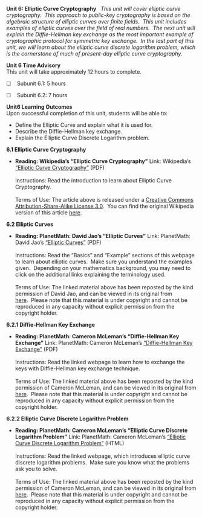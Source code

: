 **Unit 6: Elliptic Curve Cryptography** <span id="6"></span> 
*This unit will cover elliptic curve cryptography.  This approach to
public-key cryptography is based on the algebraic structure of elliptic
curves over finite fields.  This unit includes examples of elliptic
curves over the field of real numbers.  The next unit will explain the
Diffie-Hellman key exchange as the most important example of
cryptographic protocol for symmetric key exchange.  In the last part of
this unit, we will learn about the elliptic curve discrete logarithm
problem, which is the cornerstone of much of present-day elliptic curve
cryptography.*

**Unit 6 Time Advisory**  
This unit will take approximately 12 hours to complete.

☐    Subunit 6.1: 5 hours

☐    Subunit 6.2: 7 hours

**Unit6 Learning Outcomes**  
Upon successful completion of this unit, students will be able to:

-   Define the Elliptic Curve and explain what it is used for.
-   Describe the Diffie-Hellman key exchange.
-   Explain the Elliptic Curve Discrete Logarithm problem.

**6.1 Elliptic Curve Cryptography** <span id="6.1"></span> 
-   **Reading: Wikipedia’s “Elliptic Curve Cryptography”**
    Link: Wikipedia’s [“Elliptic Curve
    Cryptography](https://resources.saylor.org/archived/wp-content/uploads/2012/07/Elliptic-curve-cryptography.pdf)[”](https://resources.saylor.org/archived/wp-content/uploads/2012/07/Elliptic-curve-cryptography.pdf)
    (PDF)  
        
     Instructions: Read the introduction to learn about Elliptic Curve
    Cryptography.  
        
     Terms of Use: The article above is released under a [Creative
    Commons Attribution-Share-Alike License
    3.0](http://creativecommons.org/licenses/by-sa/3.0/).  You can find
    the original Wikipedia version of this article
    [here](http://en.wikipedia.org/wiki/Elliptic_curve_cryptography).

**6.2 Elliptic Curves** <span id="6.2"></span> 
-   **Reading: PlanetMath: David Jao’s “Elliptic Curves”**
    Link: PlanetMath: David Jao’s [“Elliptic
    Curves](https://resources.saylor.org/archived/wp-content/uploads/2012/07/CS409-6.2.pdf)[”](https://resources.saylor.org/archived/wp-content/uploads/2012/07/CS409-6.2.pdf)
    (PDF)  
        
     Instructions: Read the “Basics” and “Example” sections of this
    webpage to learn about elliptic curves.  Make sure you understand
    the examples given.  Depending on your mathematics background, you
    may need to click on the additional links explaining the terminology
    used.  
        
     Terms of Use: The linked material above has been reposted by the
    kind permission of David Jao, and can be viewed in its original from
    [here](http://planetmath.org/encyclopedia/EllipticCurve.html).  Please
    note that this material is under copyright and cannot be reproduced
    in any capacity without explicit permission from the copyright
    holder. 

**6.2.1 Diffie-Hellman Key Exchange** <span id="6.2.1"></span> 
-   **Reading: PlanetMath: Cameron McLeman’s “Diffie-Hellman Key
    Exchange”**
    Link: PlanetMath: Cameron McLeman’s [“Diffie-Hellman Key
    Exchange](https://resources.saylor.org/archived/wp-content/uploads/2012/07/CS409-6.2.1-1.pdf)[”](https://resources.saylor.org/archived/wp-content/uploads/2012/07/CS409-6.2.1-1.pdf)
    (PDF)  
        
     Instructions: Read the linked webpage to learn how to exchange the
    keys with Diffie-Hellman key exchange technique.  
        
     Terms of Use: The linked material above has been reposted by the
    kind permission of Cameron McLeman, and can be viewed in its
    original from
    [here](http://planetmath.org/encyclopedia/DiffieHellmanKeyExchange.html).  Please
    note that this material is under copyright and cannot be reproduced
    in any capacity without explicit permission from the copyright
    holder. 

**6.2.2 Elliptic Curve Discrete Logarithm Problem** <span
id="6.2.2"></span> 
-   **Reading: PlanetMath: Cameron McLeman’s “Elliptic Curve Discrete
    Logarithm Problem”**
    Link: PlanetMath: Cameron McLeman’s [“Elliptic Curve Discrete
    Logarithm
    Problem](https://resources.saylor.org/archived/wp-content/uploads/2012/07/CS409-6.2.2.pdf)[”](https://resources.saylor.org/archived/wp-content/uploads/2012/07/CS409-6.2.2.pdf)
    (HTML)  
        
     Instructions: Read the linked webpage, which introduces elliptic
    curve discrete logarithm problems.  Make sure you know what the
    problems ask you to solve.  
        
     Terms of Use: The linked material above has been reposted by the
    kind permission of Cameron McLeman, and can be viewed in its
    original from
    [here](http://planetmath.org/encyclopedia/EllipticCurveDiscreteLogarithmProblem.html).  Please
    note that this material is under copyright and cannot be reproduced
    in any capacity without explicit permission from the copyright
    holder. 


